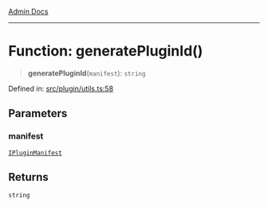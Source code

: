 [Admin Docs](/)

***

# Function: generatePluginId()

> **generatePluginId**(`manifest`): `string`

Defined in: [src/plugin/utils.ts:58](https://github.com/PalisadoesFoundation/talawa-admin/blob/main/src/plugin/utils.ts#L58)

## Parameters

### manifest

[`IPluginManifest`](../../types/interfaces/IPluginManifest.md)

## Returns

`string`
